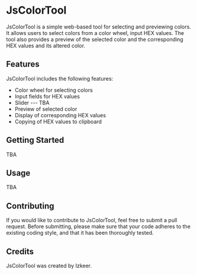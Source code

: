 # JsColorTool

JsColorTool is a simple web-based tool for selecting and previewing colors. It allows users to select colors from a color wheel, input HEX values. The tool also provides a preview of the selected color and the corresponding HEX values and its altered color.

## Features

JsColorTool includes the following features:

- Color wheel for selecting colors
- Input fields for HEX values
- Slider --- TBA
- Preview of selected color
- Display of corresponding HEX values
- Copying of HEX values to clipboard

## Getting Started

TBA

## Usage

TBA 
## Contributing

If you would like to contribute to JsColorTool, feel free to submit a pull request. Before submitting, please make sure that your code adheres to the existing coding style, and that it has been thoroughly tested.

## Credits

JsColorTool was created by Izkeer.
